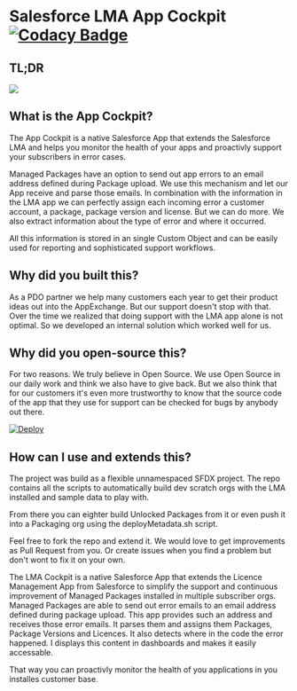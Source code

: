 # Salesforce LMA App Cockpit [![Codacy Badge](https://api.codacy.com/project/badge/Grade/ec0461b71c16496cbe88cf1b26033538)](https://www.codacy.com?utm_source=github.com&amp;utm_medium=referral&amp;utm_content=logiclinegmbh/lma-app-cockpit&amp;utm_campaign=Badge_Grade)

## TL;DR

[![](http://img.youtube.com/vi/GTy0Lr19z34/0.jpg)](http://www.youtube.com/watch?v=GTy0Lr19z34 "Video Demo")

## What is the App Cockpit?

The App Cockpit is a native Salesforce App that extends the Salesforce LMA and helps you monitor the health of your apps and proactivly support your subscribers in error cases.

Managed Packages have an option to send out app errors to an email address defined during Package upload. We use this mechanism and let our App receive and parse those emails. In combination with the information in the LMA app we can perfectly assign each incoming error a customer account, a package, package version and license. But we can do more. We also extract information about the type of error and where it occurred.

All this information is stored in an single Custom Object and can be easily used for reporting and sophisticated support workflows.

## Why did you built this?

As a PDO partner we help many customers each year to get their product ideas out into the AppExchange. But our support doesn't stop with that. Over the time we realized that doing support with the LMA app alone is not optimal. So we developed an internal solution which worked well for us. 

## Why did you open-source this?

For two reasons. We truly believe in Open Source. We use Open Source in our daily work and think we also have to give back. But we also think that for our customers it's even more trustworthy to know that the source code of the app that they use for support can be checked for bugs by anybody out there.

[![Deploy](https://deploy-to-sfdx.com/dist/assets/images/DeployToSFDX.svg)](https://deploy-to-sfdx.com)

## How can I use and extends this?

The project was build as a flexible unnamespaced SFDX project. The repo contains all the scripts to automatically build dev scratch orgs with the LMA installed and sample data to play with.

From there you can eighter build Unlocked Packages from it or even push it into a Packaging org using the deployMetadata.sh script.

Feel free to fork the repo and extend it. We would love to get improvements as Pull Request from you. Or create issues when you find a problem but don't wont to fix it on your own.



The LMA Cockpit is a native Salesforce App that extends the Licence Management App from Salesforce to simplify the support and continuous improvement of Managed Packages installed in multiple subscriber orgs.
Managed Packages are able to send out error emails to an email address defined during package upload. This app provides such an address and receives those error emails. It parses them and assigns them Packages, Package Versions and Licences. It also detects where in the code the error happened.
I displays this content in dashboards and makes it easily accessable. 

That way you can proactivly monitor the health of you applications in you installes customer base.
